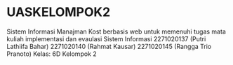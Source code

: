 # UASKELOMPOK2
Sistem Informasi Manajman Kost berbasis web untuk memenuhi tugas mata kuliah implementasi dan evaulasi Sistem Informasi
2271020137 (Putri Lathiifa Bahar)
2271020140 (Rahmat Kausar)
2271020145 (Rangga Trio Pranoto)
Kelas: 6D
Kelompok 2
